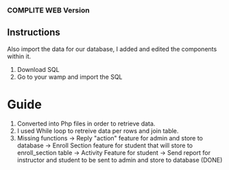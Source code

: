 ### COMPLITE WEB Version

## Instructions
Also import the data for our database, I added and edited the components within it.
1. Download SQL
2. Go to your wamp and import the SQL

# Guide

1. Converted into Php files in order to retrieve data.
2. I used While loop to retreive data per rows and join table.
3. Missing functions
-> Reply "action" feature for admin and store to database
-> Enroll Section feature for student that will store to enroll_section table
-> Activity Feature for student 
-> Send report for instructor and student to be sent to admin and store to database (DONE)

